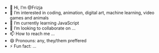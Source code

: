 - 👋 Hi, I’m @Frizja
- 👀 I’m interested in coding, animation, digital art, machine learning, video games and animals
- 🌱 I’m currently learning JavaScript
- 💞️ I’m looking to collaborate on ...
- 📫 How to reach me ...
- 😄 Pronouns: any, they/them preffered
- ⚡ Fun fact: ...

<!---
Frizja/Frizja is a ✨ special ✨ repository because its `README.md` (this file) appears on your GitHub profile.
You can click the Preview link to take a look at your changes.
--->
